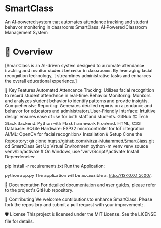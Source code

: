 # SmartClass
An AI-powered system that automates attendance tracking and student behavior monitoring in classrooms
SmartClass: AI-Powered Classroom Management System
# 📌 Overview
[SmartClass is an AI-driven system designed to automate attendance tracking and monitor student behavior in classrooms. By leveraging facial recognition technology, it streamlines administrative tasks and enhances the overall educational experience.​]

🌟 Key Features
Automated Attendance Tracking: Utilizes facial recognition to record student attendance in real-time.​
Behavior Monitoring: Monitors and analyzes student behavior to identify patterns and provide insights.​
Comprehensive Reporting: Generates detailed reports on attendance and behavior for educators and administrators.​
User-Friendly Interface: Intuitive design ensures ease of use for both staff and students.​
GitHub
🏗️ Tech Stack
Backend: Python with Flask framework​
Frontend: HTML, CSS​
Database: SQLite​
Hardware: ESP32 microcontroller for IoT integration​
AI/ML: OpenCV for facial recognition​
⚡ Installation & Setup
Clone the Repository:
git clone https://github.com/Mirza-Muhammed/SmartClass.git
cd SmartClass
Set Up Virtual Environment 
python -m venv venv
source venv/bin/activate  # On Windows, use 'venv\Scripts\activate'
Install Dependencies:

pip install -r requirements.txt
Run the Application:

python app.py
The application will be accessible at http://127.0.0.1:5000/.

📄 Documentation
For detailed documentation and user guides, please refer to the project's GitHub repository.

🤝 Contributing
We welcome contributions to enhance SmartClass. Please fork the repository and submit a pull request with your improvements.

🛡️ License
This project is licensed under the MIT License. See the LICENSE file for details.

